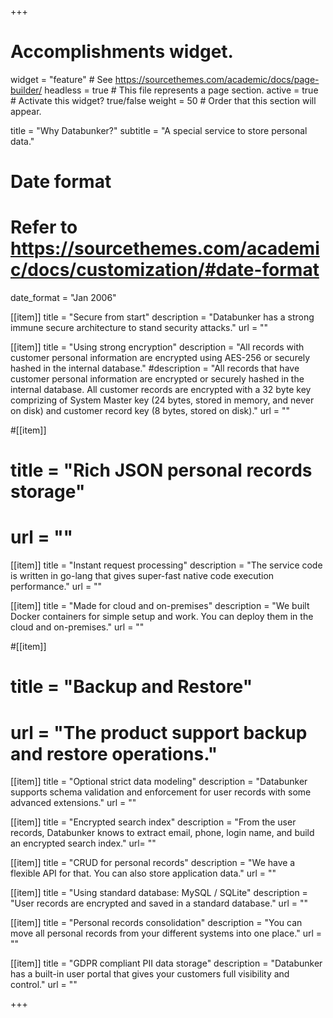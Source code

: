 +++
# Accomplishments widget.
widget = "feature"  # See https://sourcethemes.com/academic/docs/page-builder/
headless = true  # This file represents a page section.
active = true  # Activate this widget? true/false
weight = 50  # Order that this section will appear.

title = "Why Databunker?"
subtitle = "A special service to store personal data."

# Date format
#   Refer to https://sourcethemes.com/academic/docs/customization/#date-format
date_format = "Jan 2006"

[[item]]
  title = "Secure from start"
  description = "Databunker has a strong immune secure architecture to stand security attacks."
  url = ""

[[item]]
  title = "Using strong encryption"
  description = "All records with customer personal information are encrypted using AES-256 or securely hashed in the internal database."
#description = "All records that have customer personal information are encrypted or securely hashed in the internal database. All customer records are encrypted with a 32 byte key comprizing of System Master key (24 bytes, stored in memory, and never on disk) and customer record key (8 bytes, stored on disk)."
  url = ""

#[[item]]
#  title = "Rich JSON personal records storage"
#  url = ""

[[item]]
  title = "Instant request processing"
  description = "The service code is written in go-lang that gives super-fast native code execution performance."
  url = ""
  
[[item]]
  title = "Made for cloud and on-premises"
  description = "We built Docker containers for simple setup and work. You can deploy them in the cloud and on-premises."
  url = ""
  
#[[item]]
#  title = "Backup and Restore"
#  url = "The product support backup and restore operations."

[[item]]
  title = "Optional strict data modeling"
  description = "Databunker supports schema validation and enforcement for user records with some advanced extensions."
  url = ""

[[item]]
  title = "Encrypted search index"
  description = "From the user records, Databunker knows to extract email, phone, login name, and build an encrypted search index."
  url= ""

[[item]]
  title = "CRUD for personal records"
  description = "We have a flexible API for that. You can also store application data."
  url = ""

[[item]]
  title = "Using standard database: MySQL / SQLite"
  description = "User records are encrypted and saved in a standard database."
  url = ""

[[item]]
  title = "Personal records consolidation"
  description = "You can move all personal records from your different systems into one place."
  url = ""

[[item]]
  title = "GDPR compliant PII data storage"
  description = "Databunker has a built-in user portal that gives your customers full visibility and control."
  url = ""

+++
